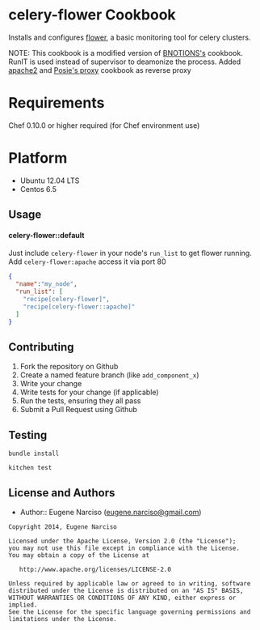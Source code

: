 celery-flower Cookbook
======================
Installs and configures [flower](http://flower.readthedocs.org/en/latest/), a basic monitoring tool for celery clusters.

NOTE: This cookbook is a modified version of [BNOTIONS's](https://github.com/BNOTIONS/cookbook-flower) cookbook. RunIT is used instead of supervisor to deamonize the process. Added [apache2](https://github.com/onehealth-cookbooks/apache2) and [Posie's proxy](https://github.com/poise/poise-proxy) cookbook as reverse proxy 

Requirements
============

Chef 0.10.0 or higher required (for Chef environment use)

Platform
========
* Ubuntu 12.04 LTS
* Centos 6.5

Usage
-----
#### celery-flower::default
Just include `celery-flower` in your node's `run_list` to get flower running. Add `celery-flower:apache` access it via port 80

```json
{
  "name":"my_node",
  "run_list": [
    "recipe[celery-flower]",
    "recipe[celery-flower::apache]"
  ]
}
```

Contributing
------------
1. Fork the repository on Github
2. Create a named feature branch (like `add_component_x`)
3. Write your change
4. Write tests for your change (if applicable)
5. Run the tests, ensuring they all pass
6. Submit a Pull Request using Github

Testing
-------
```
bundle install
```
```
kitchen test
```

License and Authors
-------------------
- Author:: Eugene Narciso (<eugene.narciso@gmail.com>)

```text
Copyright 2014, Eugene Narciso

Licensed under the Apache License, Version 2.0 (the "License");
you may not use this file except in compliance with the License.
You may obtain a copy of the License at

   http://www.apache.org/licenses/LICENSE-2.0

Unless required by applicable law or agreed to in writing, software
distributed under the License is distributed on an "AS IS" BASIS,
WITHOUT WARRANTIES OR CONDITIONS OF ANY KIND, either express or implied.
See the License for the specific language governing permissions and
limitations under the License.
```
